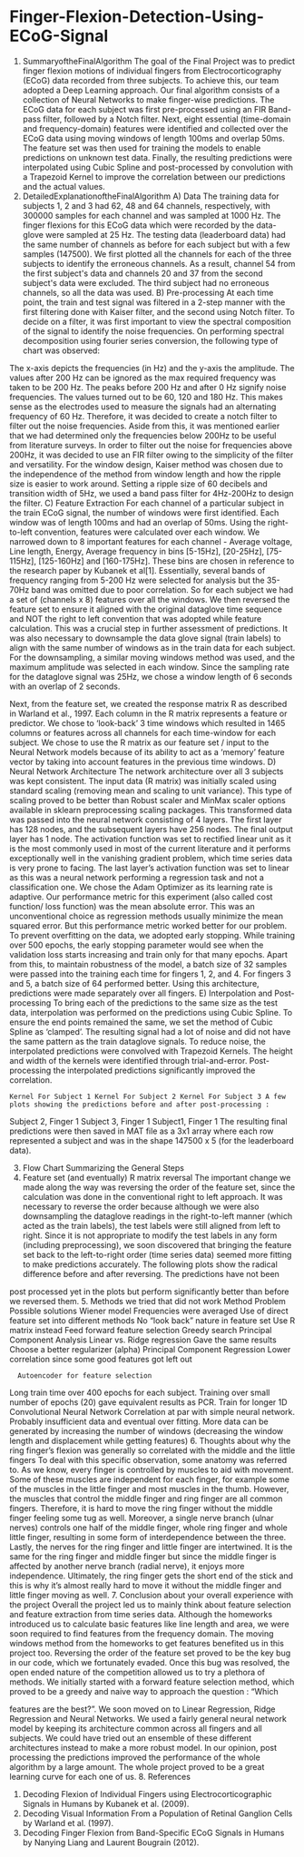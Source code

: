 # Finger-Flexion-Detection-Using-ECoG-Signal


1. SummaryoftheFinalAlgorithm
The goal of the Final Project was to predict finger flexion motions of individual fingers from Electrocorticography (ECoG) data recorded from three subjects. To achieve this, our team adopted a Deep Learning approach. Our final algorithm consists of a collection of Neural Networks to make finger-wise predictions. The ECoG data for each subject was first pre-processed using an FIR Band-pass filter, followed by a Notch filter. Next, eight essential (time-domain and frequency-domain) features were identified and collected over the ECoG data using moving windows of length 100ms and overlap 50ms. The feature set was then used for training the models to enable predictions on unknown test data. Finally, the resulting predictions were interpolated using Cubic Spline and post-processed by convolution with a Trapezoid Kernel to improve the correlation between our predictions and the actual values.
2. DetailedExplanationoftheFinalAlgorithm
A) Data
The training data for subjects 1, 2 and 3 had 62, 48 and 64 channels, respectively, with 300000 samples for each channel and was sampled at 1000 Hz. The finger flexions for this ECoG data which were recorded by the data-glove were sampled at 25 Hz. The testing data (leaderboard data) had the same number of channels as before for each subject but with a few samples (147500).
We first plotted all the channels for each of the three subjects to identify the erroneous channels. As a result, channel 54 from the first subject's data and channels 20 and 37 from the second subject's data were excluded. The third subject had no erroneous channels, so all the data was used.
B) Pre-processing
At each time point, the train and test signal was filtered in a 2-step manner with the first filtering done with Kaiser filter, and the second using Notch filter. To decide on a filter, it was first important to view the spectral composition of the signal to identify the noise frequencies. On performing spectral decomposition using fourier series conversion, the following type of chart was observed:
  
  The x-axis depicts the frequencies (in Hz) and the y-axis the amplitude. The values after 200 Hz can be ignored as the max required frequency was taken to be 200 Hz. The peaks before 200 Hz and after 0 Hz signify noise frequencies. The values turned out to be 60, 120 and 180 Hz. This makes sense as the electrodes used to measure the signals had an alternating frequency of 60 Hz. Therefore, it was decided to create a notch filter to filter out the noise frequencies. Aside from this, it was mentioned earlier that we had determined only the frequencies below 200Hz to be useful from literature surveys. In order to filter out the noise for frequencies above 200Hz, it was decided to use an FIR filter owing to the simplicity of the filter and versatility. For the window design, Kaiser method was chosen due to the independence of the method from window length and how the ripple size is easier to work around. Setting a ripple size of 60 decibels and transition width of 5Hz, we used a band pass filter for 4Hz-200Hz to design the filter.
C) Feature Extraction
For each channel of a particular subject in the train ECoG signal, the number of windows were first identified. Each window was of length 100ms and had an overlap of 50ms. Using the right-to-left convention, features were calculated over each window. We narrowed down to 8 important features for each channel - Average voltage, Line length, Energy, Average frequency in bins [5-15Hz], [20-25Hz], [75-115Hz], [125-160Hz] and [160-175Hz]. These bins are chosen in reference to the research paper by Kubanek et al[1]. Essentially, several bands of frequency ranging from 5-200 Hz were selected for analysis but the 35-70Hz band was omitted due to poor correlation. So for each subject we had a set of (channels x 8) features over all the windows. We then reversed the feature set to ensure it aligned with the original dataglove time sequence and NOT the right to left convention that was adopted while feature calculation. This was a crucial step in further assessment of predictions.
It was also necessary to downsample the data glove signal (train labels) to align with the same number of windows as in the train data for each subject. For the downsampling, a similar moving windows method was used, and the maximum amplitude was selected in each window. Since the sampling rate for the dataglove signal was 25Hz, we chose a window length of 6 seconds with an overlap of 2 seconds.

 Next, from the feature set, we created the response matrix R as described in Warland et al., 1997. Each column in the R matrix represents a feature or predictor. We chose to ‘look-back’ 3 time windows which resulted in 1465 columns or features across all channels for each time-window for each subject. We chose to use the R matrix as our feature set / input to the Neural Network models because of its ability to act as a ‘memory’ feature vector by taking into account features in the previous time windows.
D) Neural Network Architecture
The network architecture over all 3 subjects was kept consistent. The input data (R matrix) was initially scaled using standard scaling (removing mean and scaling to unit variance). This type of scaling proved to be better than Robust scaler and MinMax scaler options available in sklearn preprocessing scaling packages. This transformed data was passed into the neural network consisting of 4 layers. The first layer has 128 nodes, and the subsequent layers have 256 nodes. The final output layer has 1 node. The activation function was set to rectified linear unit as it is the most commonly used in most of the current literature and it performs exceptionally well in the vanishing gradient problem, which time series data is very prone to facing. The last layer’s activation function was set to linear as this was a neural network performing a regression task and not a classification one.
We chose the Adam Optimizer as its learning rate is adaptive. Our performance metric for this experiment (also called cost function/ loss function) was the mean absolute error. This was an unconventional choice as regression methods usually minimize the mean squared error. But this performance metric worked better for our problem. To prevent overfitting on the data, we adopted early stopping. While training over 500 epochs, the early stopping parameter would see when the validation loss starts increasing and train only for that many epochs. Apart from this, to maintain robustness of the model, a batch size of 32 samples were passed into the training each time for fingers 1, 2, and 4. For fingers 3 and 5, a batch size of 64 performed better. Using this architecture, predictions were made separately over all fingers.
E) Interpolation and Post-processing
To bring each of the predictions to the same size as the test data, interpolation was performed on the predictions using Cubic Spline. To ensure the end points remained the same, we set the method of Cubic Spline as ‘clamped’.
The resulting signal had a lot of noise and did not have the same pattern as the train dataglove signals. To reduce noise, the interpolated predictions were convolved with Trapezoid Kernels. The height and width of the kernels were identified through trial-and-error. Post-processing the interpolated predictions significantly improved the correlation.

    Kernel For Subject 1 Kernel For Subject 2 Kernel For Subject 3 A few plots showing the predictions before and after post-processing :
 Subject 2, Finger 1
 Subject 3, Finger 1
 Subject1, Finger 1
The resulting final predictions were then saved in MAT file as a 3x1 array where each row represented a
subject and was in the shape 147500 x 5 (for the leaderboard data).

 3. Flow Chart Summarizing the General Steps
4. Feature set (and eventually) R matrix reversal
The important change we made along the way was reversing the order of the feature set, since the calculation was done in the conventional right to left approach. It was necessary to reverse the order because although we were also downsampling the dataglove readings in the right-to-left manner (which acted as the train labels), the test labels were still aligned from left to right. Since it is not appropriate to modify the test labels in any form (including preprocessing), we soon discovered that bringing the feature set back to the left-to-right order (time series data) seemed more fitting to make predictions accurately. The following plots show the radical difference before and after reversing. The predictions have not been
   
 post processed yet in the plots but perform significantly better than before we reversed them.
  5. Methods we tried that did not work
      Method
Problem
Possible solutions
Wiener model
Frequencies were averaged
Use of direct feature set into different methods
No “look back” nature in feature set
Use R matrix instead
Feed forward feature selection
Greedy search
Principal Component Analysis
Linear vs. Ridge regression
Gave the same results
Choose a better regularizer (alpha)
Principal Component Regression
Lower correlation since some good features got left out
      
      Autoencoder for feature selection
Long train time over 400 epochs for each subject. Training over small number of epochs (20) gave equivalent results as PCR.
Train for longer
1D Convolutional Neural Network
Correlation at par with simple neural network. Probably insufficient data and eventual over fitting.
More data can be generated by increasing the number of windows (decreasing the window length and displacement while getting features)
  6. Thoughts about why the ring finger’s flexion was generally so correlated with
the middle and the little fingers
To deal with this specific observation, some anatomy was referred to. As we know, every finger is controlled by muscles to aid with movement. Some of these muscles are independent for each finger, for example some of the muscles in the little finger and most muscles in the thumb. However, the muscles that control the middle finger and ring finger are all common fingers. Therefore, it is hard to move the ring finger without the middle finger feeling some tug as well. Moreover, a single nerve branch (ulnar nerves) controls one half of the middle finger, whole ring finger and whole little finger, resulting in some form of interdependence between the three. Lastly, the nerves for the ring finger and little finger are intertwined. It is the same for the ring finger and middle finger but since the middle finger is affected by another nerve branch (radial nerve), it enjoys more independence. Ultimately, the ring finger gets the short end of the stick and this is why it’s almost really hard to move it without the middle finger and little finger moving as well.
7. Conclusion about your overall experience with the project
Overall the project led us to mainly think about feature selection and feature extraction from time series data. Although the homeworks introduced us to calculate basic features like line length and area, we were soon required to find features from the frequency domain. The moving windows method from the homeworks to get features benefited us in this project too. Reversing the order of the feature set proved to be the key bug in our code, which we fortunately evaded. Once this bug was resolved, the open ended nature of the competition allowed us to try a plethora of methods. We initially started with a forward feature selection method, which proved to be a greedy and naive way to approach the question : “Which
   
features are the best?”. We soon moved on to Linear Regression, Ridge Regression and Neural Networks. We used a fairly general neural network model by keeping its architecture common across all fingers and all subjects. We could have tried out an ensemble of these different architectures instead to make a more robust model. In our opinion, post processing the predictions improved the performance of the whole algorithm by a large amount. The whole project proved to be a great learning curve for each one of us.
8. References
1. Decoding Flexion of Individual Fingers using Electrocorticographic Signals in Humans by Kubanek et al. (2009).
2. Decoding Visual Information From a Population of Retinal Ganglion Cells by Warland et al. (1997).
3. Decoding Finger Flexion from Band-Specific ECoG Signals in Humans by Nanying Liang and Laurent Bougrain (2012).
